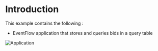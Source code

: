 # Introduction

This example contains the following :

* EventFlow application that stores and queries bids in a query table

![Application](https://raw.githubusercontent.com/plord12/samples/master/applications/querytable/querytable-eventflowfragment/src/site/resources/images/Querytable.png)
